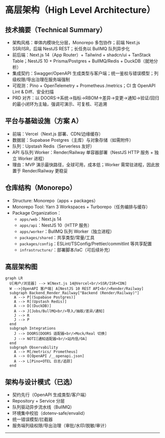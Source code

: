 # 高层架构（High Level Architecture）

## 技术摘要（Technical Summary）
- 架构风格：单体内模块化分层，Monorepo 多包协作；前端 Next.js SSR/ISR，后端 NestJS REST；长任务以 BullMQ 队列异步化
- 前后端：Next.js 14（App Router）+ Tailwind + shadcn/ui + TanStack Table；NestJS 10 + Prisma/Postgres + BullMQ/Redis + DuckDB（就地分析）
- 集成契约：Swagger/OpenAPI 生成类型与客户端；统一鉴权与错误模型；列级权限/导出治理在服务端强制
- 可观测：Pino + OpenTelemetry + Prometheus /metrics；CI 含 OpenAPI Lint & Diff、安全扫描
- PRD 对齐：以 DOORS→系统→指标→RBOM→差异→变更→通知→验证/回归 的最小闭环为主轴，强调可演示、可复核、可追溯

## 平台与基础设施（方案 A）
- 前端：Vercel（Next.js 部署、CDN/边缘缓存）
- 数据层：Supabase Postgres（主库）与对象存储（如需附件）
- 队列：Upstash Redis（Serverless 友好）
- API 与队列 Worker：Render/Railway 单容器部署（NestJS HTTP 服务 + 独立 Worker 进程）
- 理由：MVP 演示最快路径，全球可用，成本低；Worker 需常驻进程，因此放置于 Render/Railway 更稳妥

## 仓库结构（Monorepo）
- Structure: Monorepo（apps + packages）
- Monorepo Tool: Yarn 3 Workspaces + Turborepo（任务编排与缓存）
- Package Organization：
  - `apps/web`：Next.js 14
  - `apps/api`：NestJS 10（HTTP 服务）
  - `apps/worker`：BullMQ 队列 Worker（独立进程）
  - `packages/shared`：共享类型/常量/工具
  - `packages/config`：ESLint/TSConfig/Prettier/commitlint 等共享配置
  - `infrastructure/`：部署脚本/IaC（可后续补充）

## 高层架构图
```mermaid
graph LR
  U[用户/浏览器] --> W[Next.js 14@Vercel<br/>SSR/ISR+CDN]
  W -->|OpenAPI 客户端| A[NestJS 10 REST API<br/>Render/Railway]
  subgraph Backend_Render_Railway["Backend (Render/Railway)"]
    A --> P[(Supabase Postgres)]
    A --> R[(Upstash Redis)]
    A --> D[(DuckDB)]
    A --> J[Jobs/BullMQ<br/>导入/抽取/差异/通知]
    J --> R
    J --> P
  end
  subgraph Integrations
    J --> DOORS[DOORS 适配器<br/>Mock/Real 切换]
    J --> NOTI[通知适配器<br/>站内信/OA]
  end
  subgraph Observability
    A --> M[/metrics/ Prometheus]
    A --> O[OpenAPI /__openapi.json]
    A --> L[Pino+OTEL 日志/追踪]
  end
```

## 架构与设计模式（已选）
- 契约先行（OpenAPI 生成类型/客户端）
- Repository + Service 分层
- 队列驱动异步流水线（BullMQ）
- 环境集中校验（dotenv-safe/envalid）
- 统一错误模型/拦截器
- 服务端列级权限/导出治理（审批/水印/脱敏/审计）

---
